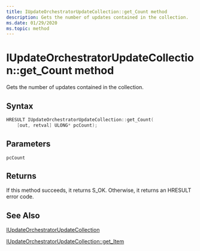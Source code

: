 ```yaml
---
title: IUpdateOrchestratorUpdateCollection::get_Count method
description: Gets the number of updates contained in the collection.
ms.date: 01/29/2020
ms.topic: method
---
```


# IUpdateOrchestratorUpdateCollection::get_Count method

Gets the number of updates contained in the collection.

## Syntax
```cpp
HRESULT IUpdateOrchestratorUpdateCollection::get_Count(
    [out, retval] ULONG* pcCount);
```

## Parameters

`pcCount`


## Returns
If this method succeeds, it returns S_OK. Otherwise, it returns an HRESULT error code.

## See Also

[IUpdateOrchestratorUpdateCollection](iupdateorchestratorupdatecollection.md)

[IUpdateOrchestratorUpdateCollection::get_Item](iupdateorchestratorupdatecollection-get-item.md)